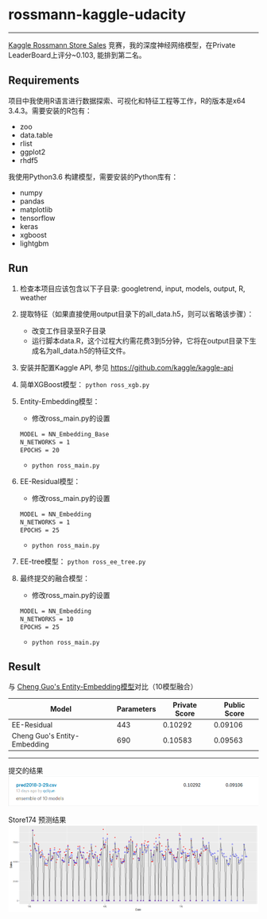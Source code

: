 # rossmann-kaggle-udacity

----
[Kaggle Rossmann Store Sales](https://www.kaggle.com/c/rossmann-store-sales) 竞赛，我的深度神经网络模型，在Private LeaderBoard上评分~0.103, 能排到第二名。

## Requirements
项目中我使用R语言进行数据探索、可视化和特征工程等工作，R的版本是x64 3.4.3。需要安装的R包有：
- zoo 
- data.table
- rlist
- ggplot2
- rhdf5

我使用Python3.6 构建模型，需要安装的Python库有：
- numpy
- pandas
- matplotlib
- tensorflow
- keras
- xgboost
- lightgbm

## Run
1. 检查本项目应该包含以下子目录: googletrend, input, models, output, R, weather
2. 提取特征（如果直接使用output目录下的all_data.h5，则可以省略该步骤）： 
    - 改变工作目录至R子目录
    - 运行脚本data.R，这个过程大约需花费3到5分钟，它将在output目录下生成名为all_data.h5的特征文件。
3. 安装并配置Kaggle API, 参见 https://github.com/kaggle/kaggle-api
4. 简单XGBoost模型： ```python ross_xgb.py```
5. Entity-Embedding模型：
    - 修改ross_main.py的设置
    ```
    MODEL = NN_Embedding_Base
    N_NETWORKS = 1
    EPOCHS = 20
    ```
    - ```python ross_main.py```

6. EE-Residual模型：
    - 修改ross_main.py的设置
    ```
    MODEL = NN_Embedding
    N_NETWORKS = 1
    EPOCHS = 25
    ```
    - ```python ross_main.py```
    
7. EE-tree模型： ```python ross_ee_tree.py```
 
8. 最终提交的融合模型：
    - 修改ross_main.py的设置
    ```
    MODEL = NN_Embedding
    N_NETWORKS = 10
    EPOCHS = 25
    ```
    - ```python ross_main.py```

## Result

与 [Cheng Guo's Entity-Embedding模型](https://github.com/entron/entity-embedding-rossmann/tree/kaggle)对比（10模型融合）

| Model| Parameters    |  Private Score  | Public Score|
| --------| -----|---- |----|
| EE-Residual                  |  443     |   0.10292    |0.09106 |
| Cheng Guo's Entity-Embedding | 690      |   0.10583    |0.09563 |

 ---
 
 提交的结果
 ![Submission](./imgs/submission.png)


Store174 预测结果
 ![预测结果](./imgs/store174.png)
 
 

